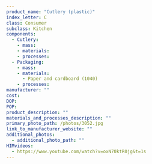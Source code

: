 ```yaml
---
product_name: "Cutlery (plastic)"
index_letter: C
class: Consumer
subclass: Kitchen
components:
  - Cutlery:
    - mass: 
    - materials:
    - processes:
  - Packaging:
    - mass: 
    - materials:
      - Paper and cardboard (1040)
    - processes:
manufacturer: ""
cost: 
DOP: 
POP: 
product_description: ""
materials_and_processes_description: ""
primary_photo_path: /photos/3052.jpg
link_to_manufacturer_website: ""
additional_photos:
  - additional_photo_path: ""
HIMvideos:
  - https://www.youtube.com/watch?v=oxN70ktR0jg&t=1s
---
```

